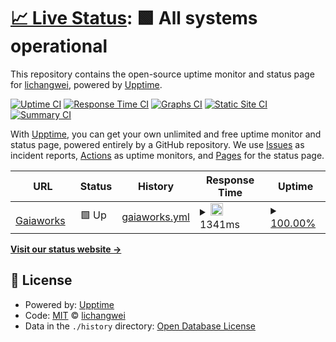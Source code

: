 # [📈 Live Status](https://lichangwei.github.io/upptime): <!--live status--> **🟩 All systems operational**

This repository contains the open-source uptime monitor and status page for [lichangwei](https://lichangwei.github.io/), powered by [Upptime](https://github.com/upptime/upptime).

[![Uptime CI](https://github.com/lichangwei/upptime/workflows/Uptime%20CI/badge.svg)](https://github.com/lichangwei/upptime/actions?query=workflow%3A%22Uptime+CI%22)
[![Response Time CI](https://github.com/lichangwei/upptime/workflows/Response%20Time%20CI/badge.svg)](https://github.com/lichangwei/upptime/actions?query=workflow%3A%22Response+Time+CI%22)
[![Graphs CI](https://github.com/lichangwei/upptime/workflows/Graphs%20CI/badge.svg)](https://github.com/lichangwei/upptime/actions?query=workflow%3A%22Graphs+CI%22)
[![Static Site CI](https://github.com/lichangwei/upptime/workflows/Static%20Site%20CI/badge.svg)](https://github.com/lichangwei/upptime/actions?query=workflow%3A%22Static+Site+CI%22)
[![Summary CI](https://github.com/lichangwei/upptime/workflows/Summary%20CI/badge.svg)](https://github.com/lichangwei/upptime/actions?query=workflow%3A%22Summary+CI%22)

With [Upptime](https://upptime.js.org), you can get your own unlimited and free uptime monitor and status page, powered entirely by a GitHub repository. We use [Issues](https://github.com/lichangwei/upptime/issues) as incident reports, [Actions](https://github.com/lichangwei/upptime/actions) as uptime monitors, and [Pages](https://lichangwei.github.io/upptime) for the status page.

<!--start: status pages-->
<!-- This summary is generated by Upptime (https://github.com/upptime/upptime) -->
<!-- Do not edit this manually, your changes will be overwritten -->
<!-- prettier-ignore -->
| URL | Status | History | Response Time | Uptime |
| --- | ------ | ------- | ------------- | ------ |
| <img alt="" src="https://icons.duckduckgo.com/ip3/www.gaiaworks.cn.ico" height="13"> [Gaiaworks](https://www.gaiaworks.cn) | 🟩 Up | [gaiaworks.yml](https://github.com/lichangwei/uptime/commits/HEAD/history/gaiaworks.yml) | <details><summary><img alt="Response time graph" src="./graphs/gaiaworks/response-time-week.png" height="20"> 1341ms</summary><br><a href="https://lichangwei.github.io/upptime/history/gaiaworks"><img alt="Response time 1481" src="https://img.shields.io/endpoint?url=https%3A%2F%2Fraw.githubusercontent.com%2Flichangwei%2Fuptime%2FHEAD%2Fapi%2Fgaiaworks%2Fresponse-time.json"></a><br><a href="https://lichangwei.github.io/upptime/history/gaiaworks"><img alt="24-hour response time 1064" src="https://img.shields.io/endpoint?url=https%3A%2F%2Fraw.githubusercontent.com%2Flichangwei%2Fuptime%2FHEAD%2Fapi%2Fgaiaworks%2Fresponse-time-day.json"></a><br><a href="https://lichangwei.github.io/upptime/history/gaiaworks"><img alt="7-day response time 1341" src="https://img.shields.io/endpoint?url=https%3A%2F%2Fraw.githubusercontent.com%2Flichangwei%2Fuptime%2FHEAD%2Fapi%2Fgaiaworks%2Fresponse-time-week.json"></a><br><a href="https://lichangwei.github.io/upptime/history/gaiaworks"><img alt="30-day response time 5284" src="https://img.shields.io/endpoint?url=https%3A%2F%2Fraw.githubusercontent.com%2Flichangwei%2Fuptime%2FHEAD%2Fapi%2Fgaiaworks%2Fresponse-time-month.json"></a><br><a href="https://lichangwei.github.io/upptime/history/gaiaworks"><img alt="1-year response time 1560" src="https://img.shields.io/endpoint?url=https%3A%2F%2Fraw.githubusercontent.com%2Flichangwei%2Fuptime%2FHEAD%2Fapi%2Fgaiaworks%2Fresponse-time-year.json"></a></details> | <details><summary><a href="https://lichangwei.github.io/upptime/history/gaiaworks">100.00%</a></summary><a href="https://lichangwei.github.io/upptime/history/gaiaworks"><img alt="All-time uptime 99.96%" src="https://img.shields.io/endpoint?url=https%3A%2F%2Fraw.githubusercontent.com%2Flichangwei%2Fuptime%2FHEAD%2Fapi%2Fgaiaworks%2Fuptime.json"></a><br><a href="https://lichangwei.github.io/upptime/history/gaiaworks"><img alt="24-hour uptime 100.00%" src="https://img.shields.io/endpoint?url=https%3A%2F%2Fraw.githubusercontent.com%2Flichangwei%2Fuptime%2FHEAD%2Fapi%2Fgaiaworks%2Fuptime-day.json"></a><br><a href="https://lichangwei.github.io/upptime/history/gaiaworks"><img alt="7-day uptime 100.00%" src="https://img.shields.io/endpoint?url=https%3A%2F%2Fraw.githubusercontent.com%2Flichangwei%2Fuptime%2FHEAD%2Fapi%2Fgaiaworks%2Fuptime-week.json"></a><br><a href="https://lichangwei.github.io/upptime/history/gaiaworks"><img alt="30-day uptime 99.57%" src="https://img.shields.io/endpoint?url=https%3A%2F%2Fraw.githubusercontent.com%2Flichangwei%2Fuptime%2FHEAD%2Fapi%2Fgaiaworks%2Fuptime-month.json"></a><br><a href="https://lichangwei.github.io/upptime/history/gaiaworks"><img alt="1-year uptime 99.96%" src="https://img.shields.io/endpoint?url=https%3A%2F%2Fraw.githubusercontent.com%2Flichangwei%2Fuptime%2FHEAD%2Fapi%2Fgaiaworks%2Fuptime-year.json"></a></details>

<!--end: status pages-->

[**Visit our status website →**](https://lichangwei.github.io/upptime)

## 📄 License

- Powered by: [Upptime](https://github.com/upptime/upptime)
- Code: [MIT](./LICENSE) © [lichangwei](https://lichangwei.github.io/)
- Data in the `./history` directory: [Open Database License](https://opendatacommons.org/licenses/odbl/1-0/)
